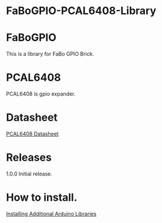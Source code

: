# FaBoGPIO-PCAL6408-Library

# FaBoGPIO

This is a library for FaBo GPIO Brick.

# PCAL6408

PCAL6408 is gpio expander.

# Datasheet

[PCAL6408 Datasheet](http://www.nxp.com/documents/data_sheet/PCAL6408A.pdf)

# Releases

1.0.0 Initial release.

# How to install.

[Installing Additional Arduino Libraries](https://www.arduino.cc/en/Guide/Libraries#toc3)
